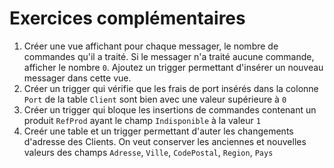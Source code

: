# Exercices complémentaires

1. Créer une vue affichant pour chaque messager, le nombre de commandes qu'il a traité. Si le messager n'a traité aucune commande, afficher le nombre `0`. Ajoutez un trigger permettant d'insérer un nouveau messager dans cette vue.
1. Créer un trigger qui vérifie que les frais de port insérés dans la colonne `Port` de la table `Client` sont bien avec une valeur supérieure à `0`
1. Créer un trigger qui bloque les insertions de commandes contenant un produit `RefProd` ayant le champ `Indisponible` à la valeur `1`
1. Creér une table et un trigger permettant d'auter les changements d'adresse des Clients. On veut conserver les anciennes et nouvelles valeurs des champs `Adresse`, `Ville`, `CodePostal`, `Region`, `Pays`